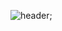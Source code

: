 ![header](https://capsule-render.vercel.app/api?type=wave&color=auto&height=300&section=header&text=LineHero's%20Github&fontSize=80);
<!--
**LineHero/LineHero** is a ✨ _special_ ✨ repository because its `README.md` (this file) appears on your GitHub profile.

Here are some ideas to get you started:

- 🔭 I’m currently working on ...
- 🌱 I’m currently learning ...
- 👯 I’m looking to collaborate on ...
- 🤔 I’m looking for help with ...
- 💬 Ask me about ...
- 📫 How to reach me: ...
- 😄 Pronouns: ...
- ⚡ Fun fact: ...
-->

<!-- 주석 --><!--글씨강조 ** ** / 줄바꿈 <br> 스페이스바 2번 잇앙-->

<!-- 인사말 -->

<!-- 나에 대한 설명 -->

<!-- 연락 정보 -->

<!-- 관심분야 -->

<!-- 최근 프로젝트 -->

<!-- 사용할 수 있는 언어 및 툴 -->

<!-- 기타 (github 통계) -->

<!-- 기타 (github 사용 언어 그래프) -->

<!-- 방문자수 -->


